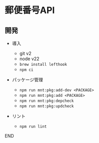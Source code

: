 郵便番号API
==========

開発
-----

- 導入
  - git v2
  - node v22
  - `brew install lefthook`
  - `npm ci`

- パッケージ管理
  - `npm run mnt:pkg:add-dev <PACKAGE>`
  - `npm run mnt:pkg:add <PACKAGE>`
  - `npm run mnt:pkg:depcheck`
  - `npm run mnt:pkg:updcheck`

- リント
  - `npm run lint`


END
